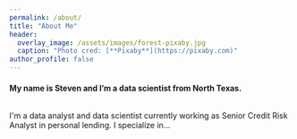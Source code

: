 ```yaml
---
permalink: /about/
title: "About Me"
header:
  overlay_image: /assets/images/forest-pixaby.jpg
  caption: "Photo cred: [**Pixaby**](https://pixaby.com)"
author_profile: false  
---
```


#### My name is Steven and I’m a data scientist from North Texas.  

<figure>
<img src="{{ site.url }}{{ site.baseurl }}/assets/images/Linkedin_SAS.jpg" alt="">
</figure>

I'm a data analyst and data scientist currently working as Senior Credit Risk Analyst in personal lending. I specialize in...

